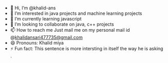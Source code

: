 - 👋 Hi, I’m @khalid-ans
- 👀 I’m interested in java projects and machine learning projects
- 🌱 I’m currently learning javascript
- 💞️ I’m looking to collaborate on java, c++ projects
- 📫 How to reach me Just mail me on my personal mail id @khalidansari477735@gmail.com
- 😄 Pronouns: Khalid miya
- ⚡ Fun fact: This sentence is more intersting in itself the way he is asking .

<!---
khalid-ans/khalid-ans is a ✨ special ✨ repository because its `README.md` (this file) appears on your GitHub profile.
You can click the Preview link to take a look at your changes.
--->
